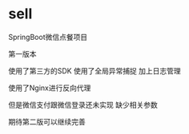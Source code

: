 # sell
SpringBoot微信点餐项目

第一版本

使用了第三方的SDK 使用了全局异常捕捉 加上日志管理

使用了Nginx进行反向代理

但是微信支付跟微信登录还未实现 缺少相关参数

期待第二版可以继续完善
